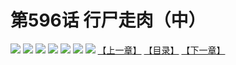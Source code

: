 # 第596话 行尸走肉（中）
![](https://mhpic.xiaomingtaiji.net/comic/D/斗破苍穹拆分版/596话/1.jpg-zymk.middle.webp)
![](https://mhpic.xiaomingtaiji.net/comic/D/斗破苍穹拆分版/596话/2.jpg-zymk.middle.webp)
![](https://mhpic.xiaomingtaiji.net/comic/D/斗破苍穹拆分版/596话/3.jpg-zymk.middle.webp)
![](https://mhpic.xiaomingtaiji.net/comic/D/斗破苍穹拆分版/596话/4.jpg-zymk.middle.webp)
![](https://mhpic.xiaomingtaiji.net/comic/D/斗破苍穹拆分版/596话/5.jpg-zymk.middle.webp)
![](https://mhpic.xiaomingtaiji.net/comic/D/斗破苍穹拆分版/596话/6.jpg-zymk.middle.webp)
![](https://mhpic.xiaomingtaiji.net/comic/D/斗破苍穹拆分版/596话/7.jpg-zymk.middle.webp)
[【上一章】](./595.md)
[【目录】](./READMD.md)
[【下一章】](./597.md)
